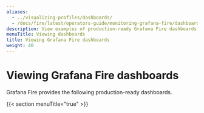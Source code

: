 ```yaml
---
aliases:
  - ../visualizing-profiles/dashboards/
  - /docs/fire/latest/operators-guide/monitoring-grafana-fire/dashboards/
description: View examples of production-ready Grafana Fire dashboards.
menuTitle: Viewing dashboards
title: Viewing Grafana Fire dashboards
weight: 40
---
```


# Viewing Grafana Fire dashboards

Grafana Fire provides the following production-ready dashboards.

{{< section menuTitle="true" >}}

